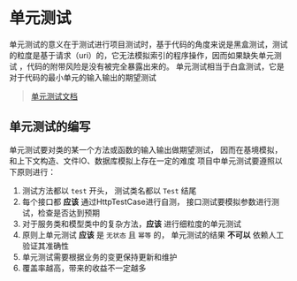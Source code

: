 # 单元测试
单元测试的意义在于测试进行项目测试时，基于代码的角度来说是黑盒测试，测试的粒度是基于请求（uri）的，它无法模拟索引的程序操作，因而如果缺失单元测试 ，代码的附带风险是没有被完全暴露出来的。
单元测试相当于白盒测试，它是对于代码的最小单元的输入输出的期望测试

> [单元测试文档](https://phpunit.readthedocs.io/zh_CN/latest/)

## 单元测试的编写
单元测试要对类的某一个方法或函数的输入输出做期望测试， 因而在基境模拟，和上下文构造、文件IO、数据库模拟上存在一定的难度
项目中单元测试要遵照以下原则进行：
1. 测试方法都以 `test` 开头， 测试类名都以 `Test` 结尾
2. 每个接口都 **应该** 通过HttpTestCase进行自测， 接口测试要模拟参数进行测试，检查是否达到预期
3. 对于服务类和模型类中的复杂方法，**应该** 进行细粒度的单元测试
4. 原则上单元测试 **应该** 是 `无状态` 且 `幂等` 的， 单元测试的结果 **不可以** 依赖人工验证其准确性
5. 单元测试需要根据业务的变更保持更新和维护
6. 覆盖率越高，带来的收益不一定越多
